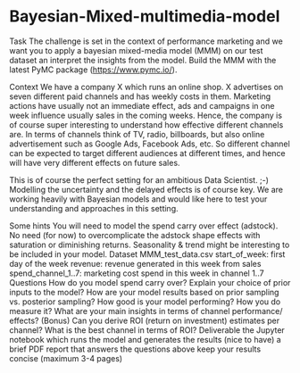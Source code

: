 # Bayesian-Mixed-multimedia-model
Task
The challenge is set in the context of performance marketing and we want you to apply a bayesian mixed-media model (MMM) on our test dataset an interpret the insights from the model. Build the MMM with the latest PyMC package (https://www.pymc.io/).

Context
We have a company X which runs an online shop. X advertises on seven different paid channels and has weekly costs in them. Marketing actions have usually not an immediate effect, ads and campaigns in one week influence usually sales in the coming weeks. Hence, the company is of course super interesting to understand how effective different channels are. In terms of channels think of TV, radio, billboards, but also online advertisement such as Google Ads, Facebook Ads, etc. So different channel can be expected to target different audiences at different times, and hence will have very different effects on future sales.

This is of course the perfect setting for an ambitious Data Scientist. ;-) Modelling the uncertainty and the delayed effects is of course key. We are working heavily with Bayesian models and would like here to test your understanding and approaches in this setting.

Some hints
You will need to model the spend carry over effect (adstock).
No need (for now) to overcomplicate the adstock shape effects with saturation or diminishing returns.
Seasonality & trend might be interesting to be included in your model.
Dataset MMM_test_data.csv
start_of_week: first day of the week
revenue: revenue generated in this week from sales
spend_channel_1..7: marketing cost spend in this week in channel 1..7
Questions
How do you model spend carry over?
Explain your choice of prior inputs to the model?
How are your model results based on prior sampling vs. posterior sampling?
How good is your model performing? How you do measure it?
What are your main insights in terms of channel performance/ effects?
(Bonus) Can you derive ROI (return on investment) estimates per channel? What is the best channel in terms of ROI?
Deliverable
the Jupyter notebook which runs the model and generates the results
(nice to have) a brief PDF report that answers the questions above
keep your results concise (maximum 3-4 pages)
